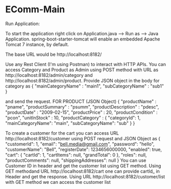 # EComm-Main
Run Application:

To start the application right click on Application.java --> Run as --> Java Application.
spring-boot-starter-tomcat will enable an embedded Apache Tomcat 7 instance, by default.

The base URL would be http://localhost:8182/

Use any Rest Client (I'm using Postman) to interact with HTTP APIs. You can access Category and Product as Admin using POST method
with URL as http://localhost:8182/admin/category and http://localhost:8182/admin/product. Provide JSON object in the body for category 
as {
	"mainCategoryName" : "main1",
	"subCategoryName" : "sub1"
}

and send the request.
FOR PRODUCT (JSON Object)
{
	"productName" : "pname",
	"productSummary" : "psumm",
	"productDescription" : "pdesc",
	"productDate" : "2009-02-15",
	"productPrice" : 20,
	"productCondition" : "pcon",
	"unitInStock" : 10,
	"productCategory" : {
  "categoryId": 1,
  "mainCategoryName": "main",
  "subCategoryName": "sub"
}
}

To create a customer for the cart you can access URL http://localhost:8182/customer using POST request and JSON Object as 
{
  "customerId": 1,
  "email": "bell.media@gmail.com",
  "password": "hello",
  "customerName": "Bell",
  "registerDate": 1234656000000,
  "enabled": true,
  "cart": {
    "cartId": 1,
    "cartItems": null,
    "grandTotal": 0
  },
  "roles": null,
  "productComments": null,
  "shippingAddresses": null
}
You can use Customer ID in header and get the customer list using GET method.
Using GET methodand URL http://localhost:8182/cart one can provide cartId_ in Header and get the response.
Using URL http://localhost:8182/customer/list with GET method we can access the customer list
